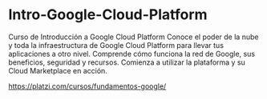 # Intro-Google-Cloud-Platform
Curso de Introducción a Google Cloud Platform
Conoce el poder de la nube y toda la infraestructura de Google Cloud Platform para llevar tus aplicaciones a otro nivel. 
Comprende cómo funciona la red de Google, sus beneficios, seguridad y recursos. Comienza a utilizar la plataforma y su Cloud Marketplace en acción.

https://platzi.com/cursos/fundamentos-google/
